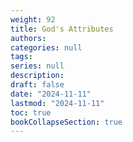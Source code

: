 ```yaml
---
weight: 92
title: God's Attributes
authors: 
categories: null
tags:
series: null
description: 
draft: false
date: "2024-11-11"
lastmod: "2024-11-11"
toc: true
bookCollapseSection: true
---
```






